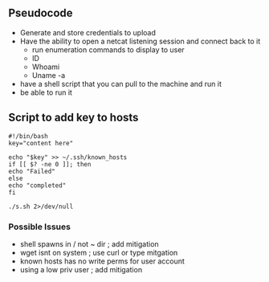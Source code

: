 ## Pseudocode 
- Generate and store credentials to upload
- Have the ability to open a netcat listening session and connect back to it
  - run enumeration commands to display to user
  - ID
  - Whoami
  - Uname -a
- have a shell script that you can pull to the machine and run it 
- be able to run it

## Script to add key to hosts 
```
#!/bin/bash
key="content here"

echo "$key" >> ~/.ssh/known_hosts
if [[ $? -ne 0 ]]; then
echo "Failed"
else
echo "completed"
fi
```
```
./s.sh 2>/dev/null
```

### Possible Issues
- shell spawns in / not ~ dir ; add mitigation
- wget isnt on system ; use curl or type mitgation 
- known hosts has no write perms for user account
- using a low priv user ; add mitigation
